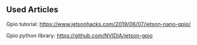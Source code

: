 ## Used Articles


Gpio tutorial: 
https://www.jetsonhacks.com/2019/06/07/jetson-nano-gpio/

Gpio python library:
https://github.com/NVIDIA/jetson-gpio